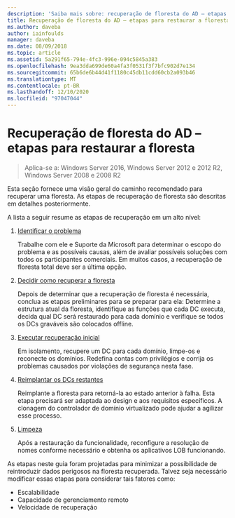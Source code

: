 ```yaml
---
description: 'Saiba mais sobre: recuperação de floresta do AD – etapas para restaurar a floresta'
title: Recuperação de floresta do AD – etapas para restaurar a floresta
ms.author: daveba
author: iainfoulds
manager: daveba
ms.date: 08/09/2018
ms.topic: article
ms.assetid: 5a291f65-794e-4fc3-996e-094c5845a383
ms.openlocfilehash: 9ea3dda699de60a4fa3f0531f3f7bfc902d7e134
ms.sourcegitcommit: 65b6de6b44d41f1180c45db11cdd60cb2a093b46
ms.translationtype: MT
ms.contentlocale: pt-BR
ms.lasthandoff: 12/10/2020
ms.locfileid: "97047044"
---
```

# <a name="ad-forest-recovery---steps-for-restoring-the-forest"></a>Recuperação de floresta do AD – etapas para restaurar a floresta

>Aplica-se a: Windows Server 2016, Windows Server 2012 e 2012 R2, Windows Server 2008 e 2008 R2

Esta seção fornece uma visão geral do caminho recomendado para recuperar uma floresta. As etapas de recuperação de floresta são descritas em detalhes posteriormente.

A lista a seguir resume as etapas de recuperação em um alto nível:

1. [Identificar o problema](AD-Forest-Recovery-Identify-the-Problem.md)

   Trabalhe com ele e Suporte da Microsoft para determinar o escopo do problema e as possíveis causas, além de avaliar possíveis soluções com todos os participantes comerciais. Em muitos casos, a recuperação de floresta total deve ser a última opção.

2. [Decidir como recuperar a floresta](AD-Forest-Recovery-Determine-how-to-Recover.md)

   Depois de determinar que a recuperação de floresta é necessária, conclua as etapas preliminares para se preparar para ela: Determine a estrutura atual da floresta, identifique as funções que cada DC executa, decida qual DC será restaurado para cada domínio e verifique se todos os DCs graváveis são colocados offline.

3. [Executar recuperação inicial](AD-Forest-Recovery-Perform-initial-recovery.md)

   Em isolamento, recupere um DC para cada domínio, limpe-os e reconecte os domínios. Redefina contas com privilégios e corrija os problemas causados por violações de segurança nesta fase.

4. [Reimplantar os DCs restantes](AD-Forest-Recovery-Restore-Additional-DCs.md)

   Reimplante a floresta para retorná-la ao estado anterior à falha. Esta etapa precisará ser adaptada ao design e aos requisitos específicos. A clonagem do controlador de domínio virtualizado pode ajudar a agilizar esse processo.

5. [Limpeza](AD-Forest-Recovery-Cleanup.md)

   Após a restauração da funcionalidade, reconfigure a resolução de nomes conforme necessário e obtenha os aplicativos LOB funcionando.

As etapas neste guia foram projetadas para minimizar a possibilidade de reintroduzir dados perigosos na floresta recuperada. Talvez seja necessário modificar essas etapas para considerar tais fatores como:

- Escalabilidade
- Capacidade de gerenciamento remoto
- Velocidade de recuperação
